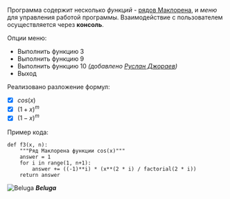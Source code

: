 Программа содержит несколько *функций* - [рядов Маклорена](https://ru.wikipedia.org/wiki/%D0%A0%D1%8F%D0%B4_%D0%A2%D0%B5%D0%B9%D0%BB%D0%BE%D1%80%D0%B0#%D0%A0%D1%8F%D0%B4%D1%8B_%D0%9C%D0%B0%D0%BA%D0%BB%D0%BE%D1%80%D0%B5%D0%BD%D0%B0_%D0%BD%D0%B5%D0%BA%D0%BE%D1%82%D0%BE%D1%80%D1%8B%D1%85_%D1%84%D1%83%D0%BD%D0%BA%D1%86%D0%B8%D0%B9), и *меню* для управления работой программы. Взаимодействие с пользователем осуществляется через **консоль**.

Опции меню:
- Выполнить функцию 3
- Выполнить функцию 9
- Выполнить функцию 10 *(добавлено [Руслан Джораев](https://github.com/Neo-Necron-26))*
- Выход

Реализовано разложение формул:
- [X] $cos(x)$
- [X] $(1+x)^m$
- [X] $(1-x)^m$

Пример кода:
```
def f3(x, n):
    """Ряд Маклорена функции cos(x)"""
    answer = 1
    for i in range(1, n+1):
        answer += ((-1)**i) * (x**(2 * i) / factorial(2 * i))
    return answer
```
![Beluga](https://github.com/user-attachments/assets/676a7e45-1bb5-407c-982e-4721a1ee3394)
***Beluga***
